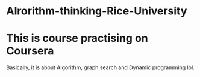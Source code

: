 # Alrorithm-thinking-Rice-University
This is course practising on Coursera
====
Basically, it is about Algorithm, graph search and Dynamic programming lol. <br>
